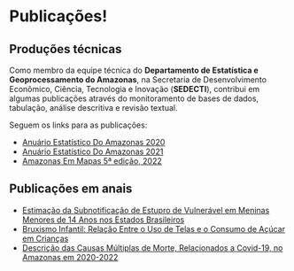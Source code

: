 # Publicações!

## Produções técnicas

Como membro da equipe técnica do **Departamento de Estatística e Geoprocessamento do Amazonas**,
na Secretaria de Desenvolvimento Econômico, Ciência, Tecnologia e Inovação (**SEDECTI**), contribui em algumas publicações
através do monitoramento de bases de dados, tabulação, análise descritiva e revisão textual.

Seguem os links para as publicações:

- [Anuário Estatístico Do Amazonas 2020](https://www.sedecti.am.gov.br/wp-content/uploads/2022/04/Anuario-Estatistico-do-Estado-do-Amazonas-Base-2020.pdf)
- [Anuário Estatístico Do Amazonas 2021](https://www.sedecti.am.gov.br/wp-content/uploads/2023/06/Anuario-estatistico-do-Estado-do-Amazonas-2021-Oficial.pdf)
- [Amazonas Em Mapas 5ª edição, 2022](http://cloud.prodam.am.gov.br/index.php/s/qgaxIfxzeQ1S11H)

## Publicações em anais

- [Estimação da Subnotificação de Estupro de Vulnerável em Meninas Menores de 14 Anos nos Estados Brasileiros](https://www.even3.com.br/anais/xxxii-congresso-de-iniciacao-cientifica-380957/767110-estimacao-da-subnotificacao-de-estupro-de-vulneravel-em-meninas-menores-de-14-anos-nos-estados-brasileiros/)
- [Bruxismo Infantil: Relação Entre o Uso de Telas e o Consumo de Açúcar em Crianças](https://www.even3.com.br/anais/xxxii-congresso-de-iniciacao-cientifica-380957/816139-bruxismo-infantil--relacao-entre-o-uso-de-telas-e-o-consumo-de-acucar-em-criancas/)
- [Descrição das Causas Múltiplas de Morte, Relacionados a Covid-19,
no Amazonas em 2020-2022](https://medtrop2024.com.br/site/medtrop2024/anais)
